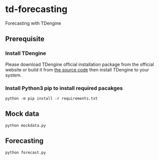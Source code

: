 # td-forecasting
Forecasting with TDengine

## Prerequisite

### Install TDengine

Please download TDengine official installation package from the official website or build it from [the source code](https://github.com/taosdata/TDengine) then install TDengine to your system.

### Install Python3 pip to install required pacakges

```
python -m pip install -r requirements.txt
```

## Mock data

```
python mockdata.py
```

## Forecasting

```
python forecast.py
```
